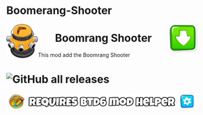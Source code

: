 # Boomerang-Shooter

<a href="https://github.com/Mattcy1/Boomerang-Shooter/releases/download/BTD6-Mods/BoomrangShooter.dll">
    <img align="left" alt="Icon" height="90" src="BoomerangShooter-Icon.png">
    <img align="right" alt="Download" height="75" src="https://raw.githubusercontent.com/gurrenm3/BTD-Mod-Helper/master/BloonsTD6%20Mod%20Helper/Resources/DownloadBtn.png">
</a>

<h1 align="center">Boomrang Shooter</h1>

This mod add the Boomrang Shooter

<h1 aling="left"><img alt="GitHub all releases" height="25" src="https://img.shields.io/github/downloads/Mattcy1/Boomerang-Shooter/total?label=Total%20Dowloads"></h1>

[![Requires BTD6 Mod Helper](https://raw.githubusercontent.com/gurrenm3/BTD-Mod-Helper/master/banner.png)](https://github.com/gurrenm3/BTD-Mod-Helper#readme)
